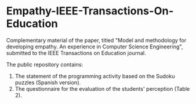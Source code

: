 # Empathy-IEEE-Transactions-On-Education
Complementary material of the paper, titled "Model and methodology for developing empathy. An experience in Computer Science Engineering", submitted to the IEEE Transactions on Education journal.

The public repository contains:
1) The statement of the programming activity based on the Sudoku puzzles (Spanish version).
2) The questionnaire for the evaluation of the students' perception (Table 2).

